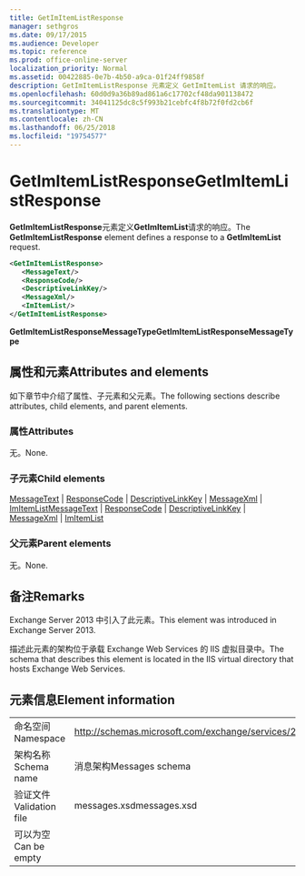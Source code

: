 ```yaml
---
title: GetImItemListResponse
manager: sethgros
ms.date: 09/17/2015
ms.audience: Developer
ms.topic: reference
ms.prod: office-online-server
localization_priority: Normal
ms.assetid: 00422885-0e7b-4b50-a9ca-01f24ff9858f
description: GetImItemListResponse 元素定义 GetImItemList 请求的响应。
ms.openlocfilehash: 60d0d9a36b89ad861a6c17702cf48da901138472
ms.sourcegitcommit: 34041125dc8c5f993b21cebfc4f8b72f0fd2cb6f
ms.translationtype: MT
ms.contentlocale: zh-CN
ms.lasthandoff: 06/25/2018
ms.locfileid: "19754577"
---
```

# <a name="getimitemlistresponse"></a><span data-ttu-id="b36fd-103">GetImItemListResponse</span><span class="sxs-lookup"><span data-stu-id="b36fd-103">GetImItemListResponse</span></span>

<span data-ttu-id="b36fd-104">**GetImItemListResponse**元素定义**GetImItemList**请求的响应。</span><span class="sxs-lookup"><span data-stu-id="b36fd-104">The **GetImItemListResponse** element defines a response to a **GetImItemList** request.</span></span> 
  
```XML
<GetImItemListResponse>
   <MessageText/>
   <ResponseCode/>
   <DescriptiveLinkKey/>
   <MessageXml/>
   <ImItemList/>
</GetImItemListResponse>
```

 <span data-ttu-id="b36fd-105">**GetImItemListResponseMessageType**</span><span class="sxs-lookup"><span data-stu-id="b36fd-105">**GetImItemListResponseMessageType**</span></span>
## <a name="attributes-and-elements"></a><span data-ttu-id="b36fd-106">属性和元素</span><span class="sxs-lookup"><span data-stu-id="b36fd-106">Attributes and elements</span></span>

<span data-ttu-id="b36fd-107">如下章节中介绍了属性、子元素和父元素。</span><span class="sxs-lookup"><span data-stu-id="b36fd-107">The following sections describe attributes, child elements, and parent elements.</span></span>
  
### <a name="attributes"></a><span data-ttu-id="b36fd-108">属性</span><span class="sxs-lookup"><span data-stu-id="b36fd-108">Attributes</span></span>

<span data-ttu-id="b36fd-109">无。</span><span class="sxs-lookup"><span data-stu-id="b36fd-109">None.</span></span>
  
### <a name="child-elements"></a><span data-ttu-id="b36fd-110">子元素</span><span class="sxs-lookup"><span data-stu-id="b36fd-110">Child elements</span></span>

<span data-ttu-id="b36fd-111">[MessageText](messagetext.md) | [ResponseCode](responsecode.md) | [DescriptiveLinkKey](descriptivelinkkey.md) | [MessageXml](messagexml.md) | [ImItemList](imitemlist.md)</span><span class="sxs-lookup"><span data-stu-id="b36fd-111">[MessageText](messagetext.md) | [ResponseCode](responsecode.md) | [DescriptiveLinkKey](descriptivelinkkey.md) | [MessageXml](messagexml.md) | [ImItemList](imitemlist.md)</span></span>
  
### <a name="parent-elements"></a><span data-ttu-id="b36fd-112">父元素</span><span class="sxs-lookup"><span data-stu-id="b36fd-112">Parent elements</span></span>

<span data-ttu-id="b36fd-113">无。</span><span class="sxs-lookup"><span data-stu-id="b36fd-113">None.</span></span>
  
## <a name="remarks"></a><span data-ttu-id="b36fd-114">备注</span><span class="sxs-lookup"><span data-stu-id="b36fd-114">Remarks</span></span>

<span data-ttu-id="b36fd-115">Exchange Server 2013 中引入了此元素。</span><span class="sxs-lookup"><span data-stu-id="b36fd-115">This element was introduced in Exchange Server 2013.</span></span>
  
<span data-ttu-id="b36fd-116">描述此元素的架构位于承载 Exchange Web Services 的 IIS 虚拟目录中。</span><span class="sxs-lookup"><span data-stu-id="b36fd-116">The schema that describes this element is located in the IIS virtual directory that hosts Exchange Web Services.</span></span>
  
## <a name="element-information"></a><span data-ttu-id="b36fd-117">元素信息</span><span class="sxs-lookup"><span data-stu-id="b36fd-117">Element information</span></span>

|||
|:-----|:-----|
|<span data-ttu-id="b36fd-118">命名空间</span><span class="sxs-lookup"><span data-stu-id="b36fd-118">Namespace</span></span>  <br/> |http://schemas.microsoft.com/exchange/services/2006/messages  <br/> |
|<span data-ttu-id="b36fd-119">架构名称</span><span class="sxs-lookup"><span data-stu-id="b36fd-119">Schema name</span></span>  <br/> |<span data-ttu-id="b36fd-120">消息架构</span><span class="sxs-lookup"><span data-stu-id="b36fd-120">Messages schema</span></span>  <br/> |
|<span data-ttu-id="b36fd-121">验证文件</span><span class="sxs-lookup"><span data-stu-id="b36fd-121">Validation file</span></span>  <br/> |<span data-ttu-id="b36fd-122">messages.xsd</span><span class="sxs-lookup"><span data-stu-id="b36fd-122">messages.xsd</span></span>  <br/> |
|<span data-ttu-id="b36fd-123">可以为空</span><span class="sxs-lookup"><span data-stu-id="b36fd-123">Can be empty</span></span>  <br/> ||
   

